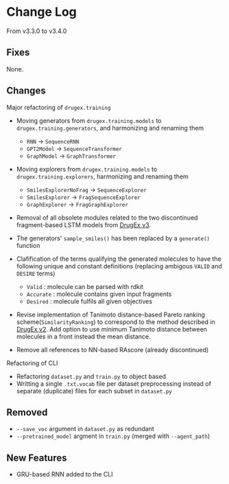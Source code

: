# Change Log
From v3.3.0 to v3.4.0

## Fixes

None.


## Changes

Major refactoring of `drugex.training`

- Moving generators from `drugex.training.models` to `drugex.training.generators`, and harmonizing and renaming them
  - `RNN` -> `SequenceRNN`
  - `GPT2Model` -> `SequenceTransformer`
  - `GraphModel` -> `GraphTransformer`

- Moving explorers from `drugex.training.models` to `drugex.training.explorers`, harmonizing and renaming them
  - `SmilesExplorerNoFrag` -> `SequenceExplorer`
  - `SmilesExplorer` -> `FragSequenceExplorer`
  - `GraphExplorer` -> `FragGraphExplorer`

- Removal of all obsolete modules related to the two discontinued fragment-based LSTM models from [DrugEx v3](https://doi.org/10.26434/chemrxiv-2021-px6kz).

- The generators' `sample_smiles()` has been replaced by a `generate()` function

- Clafification of the terms qualifying the generated molecules to have the following unique and constant definitions (replacing ambigous `VALID` and `DESIRE` terms)
  - `Valid` : molecule can be parsed with rdkit
  - `Accurate` : molecule contains given input fragments
  - `Desired` : molecule fulfils all given objectives 


- Revise implementation of Tanimoto distance-based Pareto ranking scheme(`SimilarityRanking`) to correspond to the method described in [DrugEx v2](https://doi.org/10.1186/s13321-021-00561-9). Add option to use minimum Tanimoto distance between molecules in a front instead the mean distance.

- Remove all references to NN-based RAscore (already discontinued)

Refactoring of CLI

- Refactoring `dataset.py` and `train.py` to object based
- Writting a single `.txt.vocab` file per dataset preprocessing instead of separate (duplicate) files for each subset in `dataset.py`

## Removed

- `--save_voc` argument in `dataset.py` as redundant
- `--pretrained_model` argment in `train.py` (merged with `--agent_path`)


## New Features

- GRU-based RNN added to the CLI 
